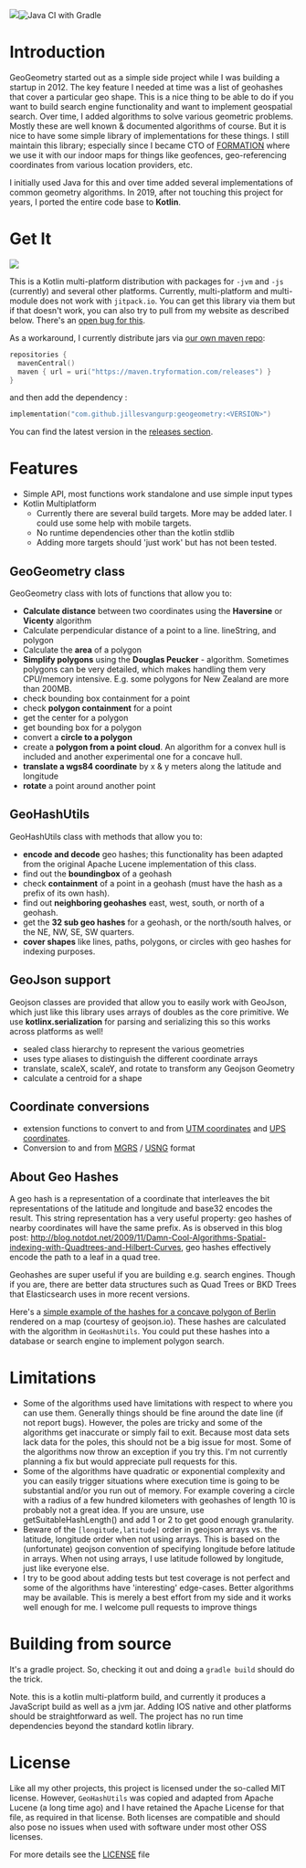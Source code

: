 [![](https://jitpack.io/v/jillesvangurp/geogeometry.svg)](https://jitpack.io/#jillesvangurp/geogeometry)![Java CI with Gradle](https://github.com/jillesvangurp/geogeometry/workflows/Java%20CI%20with%20Gradle/badge.svg)

# Introduction

GeoGeometry started out as a simple side project while I was building a startup in 2012. The key feature I needed at time was a list of geohashes that cover a particular geo shape. This is a nice thing to be able to do if you want to build search engine functionality and want to implement geospatial search. Over time, I added algorithms to solve various geometric problems. Mostly these are well known & documented algorithms of course. But it is nice to have some simple library of implementations for these things. I still maintain this library; especially since I became CTO of [FORMATION](https://tryformation.com) where we use it with our indoor maps for things like geofences, geo-referencing coordinates from various location providers, etc.

I initially used Java for this and over time added several implementations of common geometry algorithms. In 2019, after not touching this project for years, I ported the entire code base to **Kotlin**. 

# Get It

[![](https://jitpack.io/v/jillesvangurp/geogeometry.svg)](https://jitpack.io/#jillesvangurp/geogeometry)

This is a Kotlin multi-platform distribution with packages for `-jvm` and `-js` (currently) and several other platforms. Currently, 
multi-platform and multi-module does not work with `jitpack.io`. You can get this library via them but if that doesn't work,
you can also try to pull from my website as described below. There's an [open bug for this](https://github.com/jitpack/jitpack.io/issues/3853).

As a workaround, I currently distribute jars via [our own maven repo](https://maven.tryformation.com/releases):

```kotlin
repositories {
  mavenCentral()
  maven { url = uri("https://maven.tryformation.com/releases") }
}
```

and then add the dependency :

```kotlin
implementation("com.github.jillesvangurp:geogeometry:<VERSION>")
```

You can find the latest version in the [releases section](https://github.com/jillesvangurp/geogeometry/releases).

# Features

- Simple API, most functions work standalone and use simple input types
- Kotlin Multiplatform
  - Currently there are several build targets. More may be added later. I could use some help with mobile targets.
  - No runtime dependencies other than the kotlin stdlib
  - Adding more targets should 'just work' but has not been tested.

## GeoGeometry class
GeoGeometry class with lots of functions that allow you to:
- **Calculate distance** between two coordinates using the **Haversine** or **Vicenty** algorithm
- Calculate perpendicular distance of a point to a line. lineString, and polygon
- Calculate the **area** of a polygon
- **Simplify polygons** using the **Douglas Peucker** - algorithm. Sometimes polygons can be very detailed, which makes handling them very CPU/memory intensive. E.g. some polygons for New Zealand are more than 200MB.
- check bounding box containment for a point
- check **polygon containment** for a point
- get the center for a polygon
- get bounding box for a polygon
- convert a **circle to a polygon**
- create a **polygon from a point cloud**. An algorithm for a convex hull is included and another experimental one for a concave hull.
- **translate a wgs84 coordinate** by x & y meters along the latitude and longitude
- **rotate** a point around another point

## GeoHashUtils

GeoHashUtils class with methods that allow you to:

- **encode and decode** geo hashes; this functionality has been adapted from the original Apache Lucene implementation of this class.
- find out the **boundingbox** of a geohash   
- check **containment** of a point in a geohash (must have the hash as a prefix of its own hash).
- find out **neighboring geohashes** east, west, south, or north of a geohash.
- get the **32 sub geo hashes** for a geohash, or the north/south halves, or the NE, NW, SE, SW quarters.
- **cover shapes** like lines, paths, polygons, or circles with geo hashes for indexing purposes.

## GeoJson support

Geojson classes are provided that allow you to easily work with GeoJson, which just like this library uses arrays of doubles as the core primitive. We use **kotlinx.serialization** for parsing and serializing this so this works across platforms as well!
  
- sealed class hierarchy to represent the various geometries
- uses type aliases to distinguish the different coordinate arrays
- translate, scaleX, scaleY, and rotate to transform any Geojson Geometry
- calculate a centroid for a shape

## Coordinate conversions
  - extension functions to convert to and from [UTM coordinates](https://en.wikipedia.org/wiki/Universal_Transverse_Mercator_coordinate_system)  and [UPS coordinates](https://en.wikipedia.org/wiki/Universal_polar_stereographic_coordinate_system).
  - Conversion to and from [MGRS](https://en.wikipedia.org/wiki/Military_Grid_Reference_System) / [USNG](https://en.wikipedia.org/wiki/United_States_National_Grid) format


## About Geo Hashes

A geo hash is a representation of a coordinate that interleaves the bit representations of the latitude and longitude and base32 encodes the result. This string representation has a very useful property: geo hashes of nearby coordinates will have the same prefix. As is observed in this blog post: http://blog.notdot.net/2009/11/Damn-Cool-Algorithms-Spatial-indexing-with-Quadtrees-and-Hilbert-Curves, geo hashes effectively encode the path to a leaf in a quad tree.

Geohashes are super useful if you are building e.g. search engines. Though if you are, there are better data structures such as Quad Trees or BKD Trees that Elasticsearch uses in more recent versions.

Here's a [simple example of the hashes for a concave polygon of Berlin](http://geojson.io/#id=gist:jillesvangurp/0e4e13a3c9f118af9c7adecafcd2866f) rendered on a map (courtesy of geojson.io). These hashes are calculated with the algorithm in `GeoHashUtils`. You could put these hashes into a database or search engine to implement polygon search.

# Limitations

- Some of the algorithms used have limitations with respect to where you can use them. Generally things should be fine around the date line (if not report bugs). However, the poles are tricky and some of the algorithms get inaccurate or simply fail to exit. Because most data sets lack data for the poles, this should not be a big issue for most. Some of the algorithms now throw an exception if you try this. I'm not currently planning a fix but would appreciate pull requests for this.
- Some of the algorithms have quadratic or exponential complexity and you can easily trigger situations where execution time is going to be substantial and/or you run out of memory. For example covering a circle with a radius of a few hundred kilometers with geohashes of length 10 is probably not a great idea. If you are unsure, use getSuitableHashLength() and add 1 or 2 to get good enough granularity.
- Beware of the `[longitude,latitude]` order in geojson arrays vs. the latitude, longitude order when not using arrays. This is based on the (unfortunate) geojson convention of specifying longitude before latitude in arrays. When not using arrays, I use latitude followed by longitude, just like everyone else.
- I try to be good about adding tests but test coverage is not perfect and some of the algorithms have 'interesting' edge-cases. Better algorithms may be available. This is merely a best effort from my side and it works well enough for me. I welcome pull requests to improve things

# Building from source

It's a gradle project. So, checking it out and doing a `gradle build` should do the trick.

Note. this is a kotlin multi-platform build, and currently it produces a JavaScript build as well as a jvm jar.  Adding IOS native and other platforms should be straightforward as well. The project has no run time dependencies beyond the standard kotlin library.

# License

Like all my other projects, this project is licensed under the so-called MIT license. However, `GeoHashUtils` was copied and adapted from Apache Lucene (a long time ago) and I have retained the Apache License for that file, as required in that license. Both licenses are compatible and should also pose no issues when used with software under most other OSS licenses.

For more details see the [LICENSE](LICENSE) file
